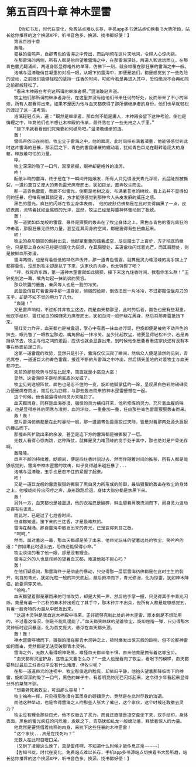 # 第五百四十章 神木罡雷
        【告知书友，时代在变化，免费站点难以长存，手机app多书源站点切换看书大势所趋，站长给你推荐的这个换源APP，听书音色多、换源、找书都好使！】
       第五百四十章
       轰隆。
       狂暴的雷鸣声，自那青色的雷海之中传出，而后响彻在这片天地间，令得人心惊肉跳。
       在那雷海的两侧，所有人都是抬目望着雷海之中，在那雷海深处，两道人影远远而立，在那青色雷光翻涌间，两道身影显得格外的单薄，仿佛下一刻，就会倾覆在那狂暴的雷海之中一般。
       洛璃与温清璇俏目凝重的对视一眼，从眼下的雷海中，即便是她们，都是感觉到了一些危险的波动，之前她们能够轻松的坚持一炷香的时间，可如今若是再进入其中，恐怕绝对不会再如同之前那般轻松了。
       “看来木神殿在考究这所谓的继承者啊。”温清璇轻声道。
       牧尘他们那所谓的继承者身份，在这里并没有给他们带来任何的好处，反而带来了不小的麻烦，所有人都看得出来，如果不是因为他与血天都获得了那所谓继承者的身份，他们也早就轻松的渡过了这一道考验。
       洛璃轻轻点头，道：“既然是继承者，那自然不能是庸人，木神殿会留下这种考验，倒也是情理之中，毕竟他们也不想让木神殿的传承，最终落在了一些无用之人手里。”
       “接下来就看看他们究竟要如何破局吧。”温清璇缓缓的道。
       轰！
       雷鸣声依旧在响彻，牧尘立于雷海之中，他的面庞，此时同样布满着凝重，他能够感觉到此时这片雷海的狂暴，那云层之下，青色的雷霆缓缓的蠕动着，犹如青色巨龙在翻转着庞大的身躯，释放着可怕的力量。
       呼。
       牧尘深深的吸了一口气，双掌紧握，眼神却是格外的凌厉。
       咚！
       酝酿半晌的雷海，终于是在下一瞬间开始爆发，所有人只见得漫天青光浮现，云层陡然被撕裂，一道约莫百丈庞大的青色雷光席卷而出，犹如巨龙，直奔牧尘而去。
       那一道青色雷霆，表面不似雷光，倒更是老树之皮，布满着苍老的树纹，看上去并不显得如何的狂暴，但唯有被其锁定者，方才能够感觉到那种令人头皮发麻的威压之感。
       黑色的雷光，疯狂的闪烁在牧尘身体表面， 他的皮肤仿佛都是在此时变得幽黑了一点，皮肤表面，流转着犹如金属般的光泽，显然，牧尘已经是将雷神体催动到了极致。
       轰！
       那一道犹如巨龙般的雷霆，最终是狠狠的轰击在了牧尘身体之上，黑色与青色的雷光疯狂的冲击着，那股狂暴无匹的力量，甚至连其周身的空间，都是震得有些扭曲起来。
       砰！
       牧尘的身形狼狈的倒射出去，他脚掌重重的踏着虚空，足足踏出了上百步，方才彻底的稳住，只是那上身衣衫已经是彻底化为灰烬，在其胸膛处，五道雷纹闪烁着光芒，而其肩膀处，则是被鲜血所弥漫。
       雷海两侧，也是有着低低的哗然声传开，那一道青色雷霆，就算是灵力难顶峰的高手挨上了都得重伤，没想到牧尘却是抗了下来，这家伙的肉身，也太强悍了吧？
       “哼，找死的东西，第一道神木罡雷就如此狼狈，接下来这九炷香时间，我看你怎么熬！”王钟见到这一幕，嘴角勾起一抹讥讽的笑容。
       那众院盟的墨鱼，秦风等人也是一脸的冷笑。
       武盈盈俏目盯着雷海中那一道身影，俏丽的脸颊，倒依旧是一片冰冷，不过那握住偃月刀的玉手，却是不知不觉的用力了几分。
       “轰隆！”
       又是雷声响彻，不过却并非牧尘这边，而是血天都那里，此时的后者，面色也是有些凝重，他双手结印，猩红如血的磅礴灵力席卷而出，犹如血河一般环绕在周身，然后将那青雷抵挡下来。
       猩红灵力炸开，血天都也是被震退，掌心中有着一抹血迹浮现，但旋即便是被他不动声色的抹去，眼光瞥了一眼牧尘那边，嘴角掀起一抹冷笑，至少比起牧尘，他要显得轻松不少，若是再持续下去，牧尘与他之间的差距，应该也就会显露出来，到时候他倒是要看看这家伙还有没有本事在他面前逞口舌。
       这第一道雷霆的攻势，显然只是引子，雷海仅仅沉寂了瞬间，然后众人便是骇然的见到，青光席卷，一道道巨大的青色雷霆，接连不断的从雷海之中冲出，然后铺天盖地的对着牧尘与血天都冲去。
       先前的那些攻势与现在比起来，简直就是小巫见大巫！
       显然，这雷海终于是彻彻底底的发威了。
       牧尘见到这般阵仗，面色也是忍不住的一变，旋即他脚掌猛的一跺，呈现黑白色彩的磅礴灵力便是席卷而出，而后化为匹练，与那些轰击而来的神木罡雷硬憾在一起。
       这个时候，他也被逼得动用灵力来阻拦了。
       血天都周身，同样是血海弥漫，强悍的灵力横扫开来，他所修炼的灵力，充斥着血腥的味道，也是显得格外的阴寒与凌厉，血河环绕，一重叠加一重，任由那些青色雷霆狠狠轰击而来。
       轰！轰！
       整片雷海仿佛都是在此时暴动一般，那一道道青色雷霆掠过天际，皆是对着那两处源头狠狠的撞击而下。
       那撞击所扩散出来的余波，甚至是连下方的雷海都是被撕裂了一层。
       无数人看得心惊肉跳，这种阵仗，就算是灵力难顶峰的高手处于其中，那也绝对是尸骨无存啊。
       轰隆隆。
       巨声不断的持续着，眨眼间，便是四炷香时间过去，然而伴随着时间的推移，所有人都是能够感觉到，雷海中神木罡雷的攻击，似乎变得越来越狂暴了...
       洛璃与温清璇，玉手也是忍不住的紧握了起来。
       咚！
       又是一道巨龙般的雷霆狠狠的撕裂了黑白灵力所形成的防御，最后狠狠的轰击在牧尘的身体之上，他喉咙间传出闷哼之声，身形踉跄后退，身体大部分都是焦黑下来。
       轰！
       另外一方，血天都也是被震退，他的衣袖已是破碎，鲜血顺着肩膀流淌而下，周身灵力波动变得有些紊乱。
       而此时，已是过了七炷香时间。
       但谁都知道，接下来的三炷香，才是最难熬的。
       雷海在翻涌，那自雷海中散发出来的青光，已是变得刺目之极。
       “呵呵。”
       然而，面对着这一幕，那血天都却是笑了出来，他目光玩味的望着远处的牧尘，笑吟吟的道：“你如果此时退出去，恐怕还能保得小命。”
       牧尘淡淡的看了他一眼，却是没有理会。
       雷海之外的人也是诧异的望着血天都，难道他就不担心吗？
       轰！
       在他们疑惑间，那雷海终于是彻底的暴动，只见得那一层层雷海仿佛都是在此时生生的裂开，刺目的青光，犹如光柱一般的冲天而起，最后俯冲而下，青光弥漫，化为惊雷，犹如神木降临，欲要洞穿天地。
       “哈哈。”
       血天都望着那笼罩而来的可怕攻势，却是大笑一声，然后他手掌一握，只见得其手中青光闪烁，竟是有着一个古朴的青木钟出现在了其手中，那木钟并不出众，但所有人都是能够感觉到，有着一股奇特的力量从中散发出来。
       “这道木灵钟是我自这木神殿中得来，正好能够克制此处的神木罡雷，原本倒是不想动用的，不过看这情况，倒是不能乱逞能了。”血天都笑眯眯的望着牧尘，旋即屈指一弹，只见得那木灵钟顿时迎风暴涨，化为百丈庞大，悬浮在血天都头顶。
       轰！轰！
       神木罡雷呼啸而下，狠狠的撞在那青木灵钟之上，顿时爆发出惊天般的巨响，但不论那神雷如何轰击，竟然都是无法突破那青木灵钟。
       雷海之外，无数人看得眼神艳羡，难怪血天都丝毫不惧，原来他竟是拥有着这等宝贝。
       “血天都有灵宝护身，这牧尘又要怎么办？”一些人也是看向了牧尘，看眼下的模样，血天都要熬过最后三炷香似乎没有什么难度，但牧尘呢？
       在那一道道目光的注视中，牧尘那俊逸的脸庞，却依旧平静，他抬头望着那降临而下的神雷，旋即深深的吸了一口气，黑色的眸子中，有着明亮的光芒闪烁起来，这令得少年看起来显得分外的桀骜不驯。
       “想要劈死我牧尘，可没那么容易！”
       牧尘袖袍一挥，只见得那弥漫在其周身的磅礴灵力，竟然是在此时尽数的消退。
       而他这种举动，也是令得雷海之人的那些人张大了嘴巴，这个家伙，这个时候还敢撤去灵力？
       牧尘没有理会那些目光，他不仅撤去了灵力，而且还直接是凌空盘坐下来，双手结印，身体表面，黑色的雷光疯狂的闪烁着，皮肤之下，青筋犹如虬龙一般蠕动着，释放着惊人的力量。
       他竟然是要凭借着纯粹的肉身，来抗下这些狂暴的木神罡雷！
       “这个家伙...真是在找死吗？”
       无数人在此时目瞪口呆。
       （又到了凌晨这么晚了，真是蛋疼啊，不知道什么时候才能作息正常~~~~~）
       【告知书友，时代在变化，免费站点难以长存，手机app多书源站点切换看书大势所趋，站长给你推荐的这个换源APP，听书音色多、换源、找书都好使！】